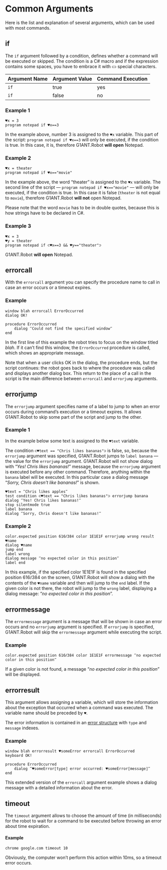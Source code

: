# Common Arguments

Here is the list and explanation of several arguments, which can be used with most commands.

## if

The `if` argument followed by a condition, defines whether a command will be executed or skipped. The condition is a C# macro and if the expression contains some spaces, you have to embrace it with `⊂⊃` special characters.

| Argument Name | Argument Value | Command Execution |
| ------------- | -------------- | ----------------- |
| `if` | true | yes |
| `if` | false | no |

### Example 1

```G1ANT
♥x = 3
program notepad if ♥x==3
```

In the example above, number 3 is assigned to the `♥x` variable.  This part of the script: `program notepad if ♥x==3` will only be executed, if the condition is true. In this case, it is, therefore G1ANT.Robot **will open** Notepad.

### Example 2

```G1ANT
♥x = theater
program notepad if ♥x=="movie"
```

In the example above, the word “theater” is assigned to the `♥x` variable.  The second line of the script — `program notepad if ♥x=="movie"` — will only be executed, if the condition is true. In this case it is false (`theater` is not equal to `movie`), therefore G1ANT.Robot **will not** open Notepad.

Please note that the word `movie` has to be in double quotes, because this is how strings have to be declared in C#.

### Example 3

```G1ANT
♥x = 3
♥y = theater
program notepad if ⊂♥x==3 && ♥y=="theater"⊃
```

G1ANT.Robot **will open** Notepad.

## errorcall

With the `errorcall` argument you can specify the procedure name to call in case an error occurs or a timeout expires.

### Example

```G1ANT
window blah errorcall ErrorOccurred
dialog OK!

procedure ErrorOccurred
    dialog ‴Could not find the specified window‴
end
```

In the first line of this example the robot tries to focus on the window titled *blah*. If it can’t find this window, the `ErrorOccurred` procedure is called, which shows an appropriate message.

Note that when a user clicks OK in the dialog, the procedure ends, but the script continues: the robot goes back to where the procedure was called and displays another dialog box. This return to the place of a call in the script is the main difference between `errorcall` and `errorjump` arguments.

## errorjump 

The `errorjump` argument specifies name of a label to jump to when an error occurs during command’s execution or a timeout expires. It allows G1ANT.Robot to skip some part of the script and jump to the other.

### Example 1

In the example below some text is assigned to the `♥text` variable.

The condition `⊂♥text == "Chris likes bananas"⊃` is false, so, because the `errorjump` argument was specified,  G1ANT.Robot jumps to `label banana` — the value for the `errorjump` argument. G1ANT.Robot will not show dialog with “*Yes! Chris likes bananas!*” message, because the `errorjump` argument is executed before any other command. Therefore, anything within the `banana` label will be executed. In this particular case a dialog message “*Sorry, Chris doesn't like bananas!*” is shown.

```G1ANT
♥text = ‴Chris likes apples‴
test condition ⊂♥text == "Chris likes bananas"⊃ errorjump banana
dialog ‴Yes! Chris likes bananas!‴
stop silentmode true
label banana
dialog ‴Sorry, Chris doesn't like bananas!‴
```

### Example 2

```G1ANT
color.expected position 616⫽384 color 1E1E1F errorjump wrong result ♥name
dialog ♥name
jump end
label wrong 
dialog message ‴no expected color in this position‴
label end
```

In this example, if the specified color 1E1E1F is found in the specified position 616⫽384 on the screen, G1ANT.Robot will show a dialog with the contents of the `♥name` variable and then will jump to the `end` label. If the given color is not there, the robot will jump to the `wrong` label, displaying a dialog message: “*no expected color in this position*”.

## errormessage

The `errormessage` argument is a message that will be shown in case an error occurs and no `errorjump` argument is specified. If `errorjump` is specified, G1ANT.Robot will skip the `errormessage` argument while executing the script.

### Example

```G1ANT
color.expected position 616⫽384 color 1E1E1F errormessage ‴no expected color in this position‴
```

If a given color is not found, a message “*no expected color in this position*” will be displayed.

## errorresult

This argument allows assigning a variable, which will store the information about the exception that occurred when a command was executed. The variable name should be preceded by `♥`.

The error information is contained in an [error structure](](https://manual.g1ant.com/link/G1ANT.Language/G1ANT.Language/Structures/ErrorStructure.md)) with `type` and `message` indexes.

### Example

```G1ANT
window blah errorresult ♥someError errorcall ErrorOccurred
keyboard OK!

procedure ErrorOccurred
    dialog ‴♥someError⟦type⟧ error occurred: ♥someError⟦message⟧‴
end
```

This extended version of the `errorcall` argument example shows a dialog message with a detailed information about the error.

## timeout

The `timeout` argument allows to choose the amount of time (in milliseconds) for the robot to wait for a command to be executed before throwing an error about time expiration.

#### Example

```G1ANT
chrome google.com timeout 10
```

Obviously, the computer won’t perform this action within 10ms, so a timeout error occurs.
